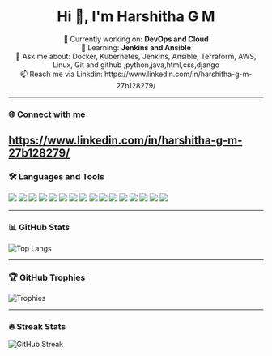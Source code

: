 <h1 align="center">Hi 👋, I'm Harshitha G M</h1>

<p align="center">
🚀 Currently working on: <b>DevOps and Cloud</b><br>
🌱 Learning: <b>Jenkins and Ansible</b><br>
💬 Ask me about: Docker, Kubernetes, Jenkins, Ansible, Terraform, AWS, Linux, Git and github ,python,java,html,css,django <br>
📫 Reach me via Linkdin: https://www.linkedin.com/in/harshitha-g-m-27b128279/ </a>
</p>

---

### 🌐 Connect with me
https://www.linkedin.com/in/harshitha-g-m-27b128279/
---

### 🛠️ Languages and Tools

<p>
  <img src="https://img.shields.io/badge/Linux-FCC624?style=flat&logo=linux&logoColor=black"/>
  <img src="https://img.shields.io/badge/AWS-232F3E?style=flat&logo=amazon-aws&logoColor=white"/>
  <img src="https://img.shields.io/badge/Docker-2496ED?style=flat&logo=docker&logoColor=white"/>
  <img src="https://img.shields.io/badge/Kubernetes-326CE5?style=flat&logo=kubernetes&logoColor=white"/>
  <img src="https://img.shields.io/badge/Terraform-623CE4?style=flat&logo=terraform&logoColor=white"/>
  <img src="https://img.shields.io/badge/Jenkins-D24939?style=flat&logo=jenkins&logoColor=white"/>
  <img src="https://img.shields.io/badge/Ansible-EE0000?style=flat&logo=ansible&logoColor=white"/>
  <img src="https://img.shields.io/badge/Git-F05032?style=flat&logo=git&logoColor=white"/>
  <img src="https://img.shields.io/badge/GitHub-181717?style=flat&logo=github&logoColor=white"/>
  <img src="https://img.shields.io/badge/CI/CD-0A0A0A?style=flat&logo=circleci&logoColor=white"/>
  <img src="https://img.shields.io/badge/Python-3776AB?style=for-the-badge&logo=python&logoColor=white" />
  <img src="https://img.shields.io/badge/Java-ED8B00?style=for-the-badge&logo=java&logoColor=white" />
  <img src="https://img.shields.io/badge/HTML5-E34F26?style=for-the-badge&logo=html5&logoColor=white" />
  <img src="https://img.shields.io/badge/CSS3-1572B6?style=for-the-badge&logo=css3&logoColor=white" />
  <img src="https://img.shields.io/badge/JavaScript-F7DF1E?style=for-the-badge&logo=javascript&logoColor=black" />
  <img src="https://img.shields.io/badge/Django-092E20?style=for-the-badge&logo=django&logoColor=white" />

</p>

---

### 📊 GitHub Stats

![Top Langs](https://github-readme-stats.vercel.app/api/top-langs/?username=HARSHITHA-G-M&layout=compact&theme=radical)

---

### 🏆 GitHub Trophies

![Trophies](https://github-profile-trophy.vercel.app/?username=HARSHITHA-G-M&theme=gruvbox)

---

### 🔥 Streak Stats

![GitHub Streak](https://streak-stats.demolab.com?user=HARSHITHA-G-M&theme=radical)


